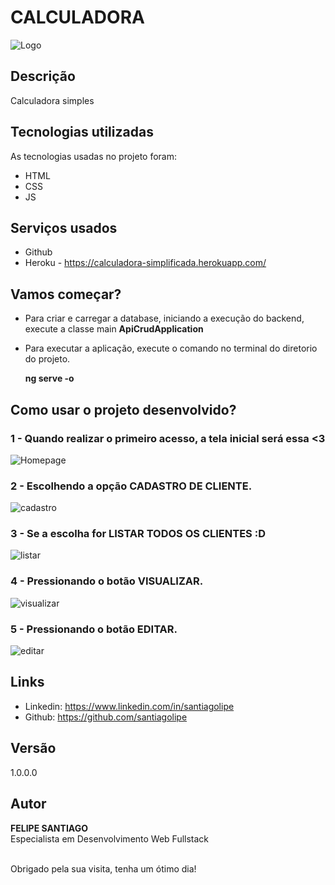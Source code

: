 # <b>CALCULADORA</b>

![Logo](https://github.com/santiagolipe/Webby-Hobbies/blob/main/Readme/logo.png)<br>


## Descrição
<p> Calculadora simples </p>

## Tecnologias utilizadas 

As tecnologias usadas no projeto foram:

* HTML
* CSS
* JS

## Serviços usados

* Github
* Heroku - <a href target=_blank>https://calculadora-simplificada.herokuapp.com/</a>


## Vamos começar?

* Para criar e carregar a database, iniciando a execução do backend, execute a classe main <b> ApiCrudApplication</b>
  
* Para executar a aplicação, execute o comando no terminal do diretorio do projeto.
  <p><b>ng serve -o</b><br> 
  

## Como usar o projeto desenvolvido?

### 1 - Quando realizar o primeiro acesso, a tela inicial será essa <3

![Homepage](https://github.com/santiagolipe/Webby-Hobbies/blob/main/Readme/Telas/Tela%20-%20Home.JPG)

### 2 - Escolhendo a opção <b>CADASTRO DE CLIENTE</b>.

![cadastro](https://github.com/santiagolipe/Webby-Hobbies/blob/main/Readme/Telas/Tela%20-%20Cadastro%20de%20cliente.PNG)

### 3 -  Se a escolha for <b> LISTAR TODOS OS CLIENTES </b>:D

![listar](https://github.com/santiagolipe/Webby-Hobbies/blob/main/Readme/Telas/Tela%20-%20Listagem%20de%20clientes.JPG)

### 4 - Pressionando o botão <b>VISUALIZAR</b>.

![visualizar](https://github.com/santiagolipe/Webby-Hobbies/blob/main/Readme/Telas/Tela%20-%20Visualiza%C3%A7%C3%A3o%20de%20dados%20do%20cliente.JPG)

### 5 - Pressionando o botão <b>EDITAR</b>.

![editar](https://github.com/santiagolipe/Webby-Hobbies/blob/main/Readme/Telas/Tela%20-%20Edi%C3%A7%C3%A3o%20de%20cliente.JPG)


## Links
  - Linkedin: https://www.linkedin.com/in/santiagolipe
  - Github: https://github.com/santiagolipe

  ## Versão

  1.0.0.0


  ## Autor

  **FELIPE SANTIAGO** <br>
  Especialista em Desenvolvimento Web Fullstack <br><br>
  
  Obrigado pela sua visita, tenha um ótimo dia!
